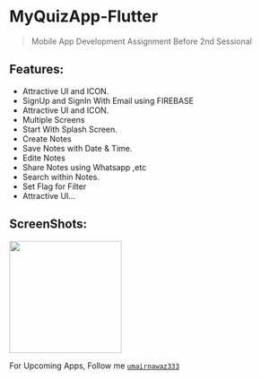 # MyQuizApp-Flutter
> Mobile App Development Assignment Before 2nd Sessional


## Features:

* Attractive UI and ICON.
* SignUp and SignIn With Email using FIREBASE
* Attractive UI and ICON.
* Multiple Screens
* Start With Splash Screen.
* Create Notes 
* Save Notes with Date & Time.
* Edite Notes
* Share Notes using Whatsapp ,etc
* Search within Notes.
* Set Flag for Filter
* Attractive UI... 


## ScreenShots:
<kbd><img src="ScreenShots/Screenshot_20201118-174109.jpg" width="200"></kbd>


 For Upcoming Apps, Follow me 
[`umairnawaz333`](https://github.com/umairnawaz333) 
